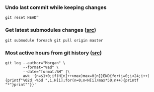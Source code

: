 ### Undo last commit while keeping changes

`git reset HEAD^`

### Get latest submodules changes ([src](https://stackoverflow.com/questions/5828324/update-git-submodule-to-latest-commit-on-origin))

`git submodule foreach git pull origin master`

### Most active hours from git history ([src](https://gist.github.com/bessarabov/674ea13c77fc8128f24b5e3f53b7f094#gistcomment-2973934))

```
git log --author="Morgan" \
        --format="%ad" \
        --date="format:%H" |\
        awk '{n=$1+0;if(H[n]++>max)max=H[n]}END{for(i=0;i<24;i++){printf"%02d -%5d ",i,H[i];for(n=0;n<H[i]/max*50;n++){printf "*"}print""}}'
```
